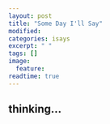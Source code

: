 ```yaml
---
layout: post
title: "Some Day I'll Say"
modified:
categories: isays
excerpt: " "
tags: []
image:
  feature:
readtime: true
---
```


## thinking...
